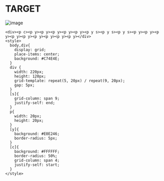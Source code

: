 # TARGET

![image](https://github.com/gaschneider/cssbattle/assets/16023844/854ce3bb-dd83-4857-a2ce-15c514407596)

```
<div><p c><p y><p y><p y><p y><p y><p y s><p y s><p y s><p y><p y><p y><p y><p y><p y><p y><p y><p y></div>
<style>
  body,div{
    display: grid;
    place-items: center;
    background: #C74E4E;
  }
  div {
    width: 220px;
    height: 120px;
    grid-template: repeat(5, 20px) / repeat(9, 20px);
    gap: 5px;
  }
  [s]{
    grid-column: span 9;
    justify-self: end;
  }
  p{
    width: 20px;
    height: 20px;
  }
  [y]{
    background: #E0E246;
    border-radius: 5px;
  }
  [c]{
    background: #FFFFFF;
    border-radius: 50%;
    grid-column: span 4;
    justify-self: start;
  }
</style>
```
